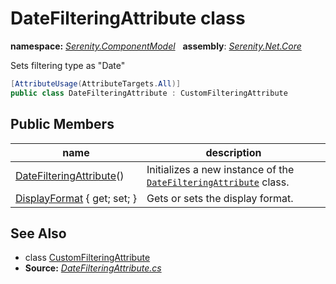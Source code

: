 # DateFilteringAttribute class
**namespace:** *[Serenity.ComponentModel](../README.md#serenity.componentmodel-namespace)*   **assembly**: *[Serenity.Net.Core](../README.md)*

Sets filtering type as "Date"

```csharp
[AttributeUsage(AttributeTargets.All)]
public class DateFilteringAttribute : CustomFilteringAttribute
```

## Public Members

| name | description |
| --- | --- |
| [DateFilteringAttribute](DateFilteringAttribute/DateFilteringAttribute.md)() | Initializes a new instance of the [`DateFilteringAttribute`](DateFilteringAttribute.md) class. |
| [DisplayFormat](DateFilteringAttribute/DisplayFormat.md) { get; set; } | Gets or sets the display format. |

## See Also

* class [CustomFilteringAttribute](CustomFilteringAttribute.md)
* **Source:** *[DateFilteringAttribute.cs](https://github.com/serenity-is/Serenity/blob/master/src/Serenity.Net.Core/ComponentModel/Columns/Filtering/BasicFilteringTypes/DateFilteringAttribute.cs)*